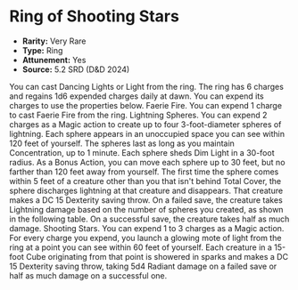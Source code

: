 # Ring of Shooting Stars

- **Rarity:** Very Rare
- **Type:** Ring
- **Attunement:** Yes
- **Source:** 5.2 SRD (D&D 2024)

You can cast Dancing Lights or Light from the ring. The ring has 6 charges and regains 1d6 expended charges daily at dawn. You can expend its charges to use the properties below. Faerie Fire. You can expend 1 charge to cast Faerie Fire from the ring. Lightning Spheres. You can expend 2 charges as a Magic action to create up to four 3-foot-diameter spheres of lightning. Each sphere appears in an unoccupied space you can see within 120 feet of yourself. The spheres last as long as you maintain Concentration, up to 1 minute. Each sphere sheds Dim Light in a 30-foot radius. As a Bonus Action, you can move each sphere up to 30 feet, but no farther than 120 feet away from yourself. The first time the sphere comes within 5 feet of a creature other than you that isn't behind Total Cover, the sphere discharges lightning at that creature and disappears. That creature makes a DC 15 Dexterity saving throw. On a failed save, the creature takes Lightning damage based on the number of spheres you created, as shown in the following table. On a successful save, the creature takes half as much damage. Shooting Stars. You can expend 1 to 3 charges as a Magic action. For every charge you expend, you launch a glowing mote of light from the ring at a point you can see within 60 feet of yourself. Each creature in a 15-foot Cube originating from that point is showered in sparks and makes a DC 15 Dexterity saving throw, taking 5d4 Radiant damage on a failed save or half as much damage on a successful one.
